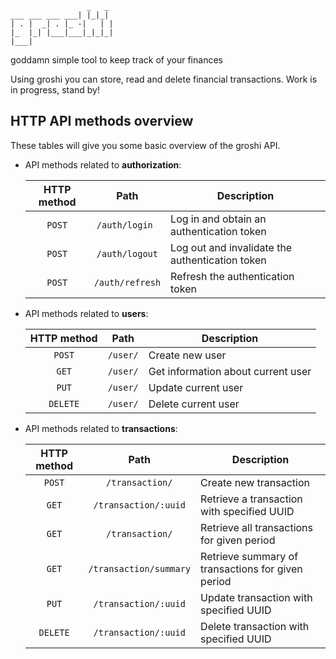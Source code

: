 ```
                 _   _
___ ___ ___ ___| |_|_|
| . |  _| . |_ -|   | |
|_  |_| |___|___|_|_|_|
|___|
```

goddamn simple tool to keep track of your finances

Using groshi you can store, read and delete financial transactions.
Work is in progress, stand by!

## HTTP API methods overview
These tables will give you some basic overview of the groshi API.

- API methods related to **authorization**:

    |        **HTTP method**         |        **Path**        | **Description**                                   |
    |:------------------------------:|:----------------------:|---------------------------------------------------|
    |             `POST`             |     `/auth/login `     | Log in and obtain an authentication token         |
    |             `POST`             |     `/auth/logout`     | Log out and invalidate the authentication token   |
    |             `POST`             |    `/auth/refresh`     | Refresh the authentication token                  |


- API methods related to **users**:
    
    |        **HTTP method**         |        **Path**        | **Description**                                   |
    |:------------------------------:|:----------------------:|---------------------------------------------------|
    |             `POST`             |        `/user/`        | Create new user                                   |
    |             `GET`              |        `/user/`        | Get information about current user                |
    |             `PUT`              |        `/user/`        | Update current user                               |
    |            `DELETE`            |        `/user/`        | Delete current user                               |

- API methods related to **transactions**:
    
    |        **HTTP method**         |        **Path**        | **Description**                                   |
    |:------------------------------:|:----------------------:|---------------------------------------------------|
    |             `POST`             |    `/transaction/`     | Create new transaction                            |
    |             `GET`              |  `/transaction/:uuid`  | Retrieve a transaction with specified UUID        |
    |             `GET`              |    `/transaction/`     | Retrieve all transactions for given period        |
    |             `GET`              | `/transaction/summary` | Retrieve summary of transactions for given period |
    |             `PUT`              |  `/transaction/:uuid`  | Update transaction with specified UUID            |
    |            `DELETE`            |  `/transaction/:uuid`  | Delete transaction with specified UUID            |
